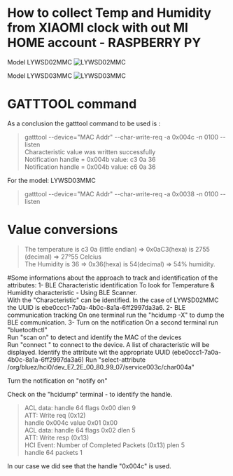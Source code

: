  
# How to collect Temp and Humidity from XIAOMI clock with out MI HOME account - RASPBERRY PY
Model LYWSD02MMC
![LYWSD02MMC](https://user-images.githubusercontent.com/32024959/150021795-dc90d4a5-64a9-40ae-bc4f-82fbd330171d.jpg)

Model LYWSD03MMC
![LYWSD03MMC](https://user-images.githubusercontent.com/32024959/150021528-b9583cac-ff0a-4df0-8ffa-3ae525ca1bfe.jpg)


# GATTTOOL command
As a conclusion the gatttool command to be used is :
>gatttool --device="MAC Addr" --char-write-req -a 0x004c -n 0100  --listen  
Characteristic value was written successfully  
Notification handle = 0x004b value: c3 0a 36  
Notification handle = 0x004b value: c6 0a 36  

For the model: LYWSD03MMC
>gatttool --device="MAC Addr" --char-write-req -a 0x0038 -n 0100  --listen  
  
# Value conversions
>The temperature is c3 0a (little endian) => 0x0aC3(hexa) is 2755 (decimal) => 27°55 Celcius  
>The Humidity is 36 => 0x36(hexa) is 54(decimal) => 54% humidity.  

#Some informations about the approach to track and identification of the attributes: 
1- BLE Characteristic identification
To look for Temperature & Humidity characteristic - Using BLE Scanner.  
With the "Characteristic" can be identified. In the case of LYWSD02MMC the UUID is ebe0ccc1-7a0a-4b0c-8a1a-6ff2997da3a6.
2- BLE communication tracking
On one terminal run the "hcidump -X" to dump the BLE communication.
3- Turn on the notification 
On a second terminal run "bluetoothctl"  
Run "scan on" to detect and identify the MAC of the devices  
Run "connect <MAC Addr>" to connect to the device. 
A list of characteristic will be displayed. Identify the attribute wit the appropriate UUID (ebe0ccc1-7a0a-4b0c-8a1a-6ff2997da3a6) 
Run "select-attribute /org/bluez/hci0/dev_E7_2E_00_80_99_07/service003c/char004a" 
  
Turn the notification on "notify on"  

Check on the "hcidump" terminal - to identify the handle.  
  
> ACL data: handle 64 flags 0x00 dlen 9  
  ATT: Write req (0x12)  
     handle 0x004c value  0x01 0x00  
 ACL data: handle 64 flags 0x02 dlen 5  
   ATT: Write resp (0x13)  
 HCI Event: Number of Completed Packets (0x13) plen 5  
    handle 64 packets 1  

In our case we did see that the handle "0x004c" is used.
